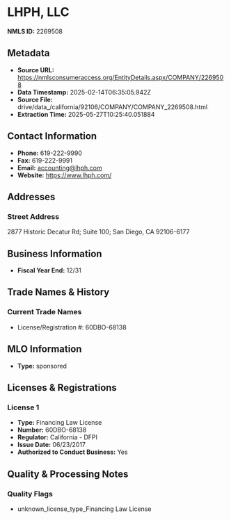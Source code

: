 # LHPH, LLC

**NMLS ID:** 2269508

## Metadata
- **Source URL:** https://nmlsconsumeraccess.org/EntityDetails.aspx/COMPANY/2269508
- **Data Timestamp:** 2025-02-14T06:35:05.942Z
- **Source File:** drive/data_/california/92106/COMPANY/COMPANY_2269508.html
- **Extraction Time:** 2025-05-27T10:25:40.051884

## Contact Information
- **Phone:** 619-222-9990
- **Fax:** 619-222-9991
- **Email:** accounting@lhph.com
- **Website:** https://www.lhph.com/

## Addresses
### Street Address
2877 Historic Decatur Rd; Suite 100; San Diego, CA 92106-6177

## Business Information
- **Fiscal Year End:** 12/31

## Trade Names & History
### Current Trade Names
- License/Registration #: 60DBO-68138

## MLO Information
- **Type:** sponsored

## Licenses & Registrations

### License 1
- **Type:** Financing Law License
- **Number:** 60DBO-68138
- **Regulator:** California - DFPI
- **Issue Date:** 06/23/2017
- **Authorized to Conduct Business:** Yes

## Quality & Processing Notes
### Quality Flags
- unknown_license_type_Financing Law License
